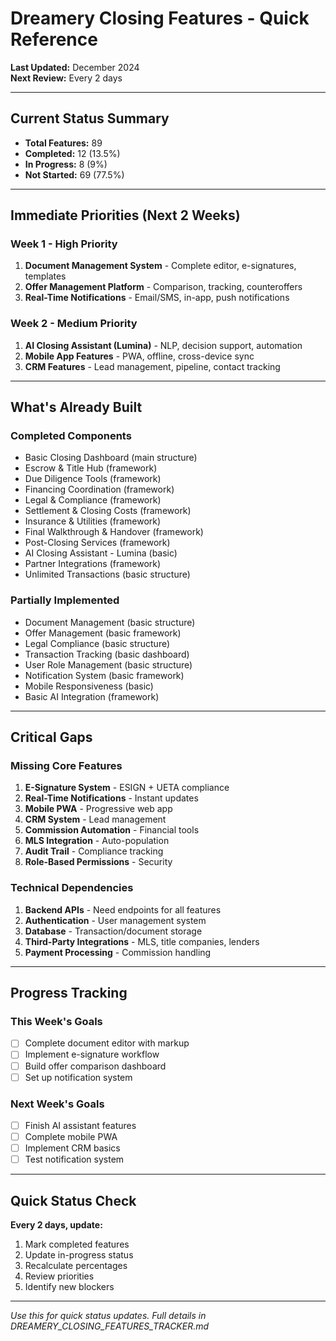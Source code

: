 # Dreamery Closing Features - Quick Reference

**Last Updated:** December 2024  
**Next Review:** Every 2 days  

---

## Current Status Summary

- **Total Features:** 89
- **Completed:** 12 (13.5%)
- **In Progress:** 8 (9%)
- **Not Started:** 69 (77.5%)

---

## Immediate Priorities (Next 2 Weeks)

### Week 1 - High Priority
1. **Document Management System** - Complete editor, e-signatures, templates
2. **Offer Management Platform** - Comparison, tracking, counteroffers
3. **Real-Time Notifications** - Email/SMS, in-app, push notifications

### Week 2 - Medium Priority
1. **AI Closing Assistant (Lumina)** - NLP, decision support, automation
2. **Mobile App Features** - PWA, offline, cross-device sync
3. **CRM Features** - Lead management, pipeline, contact tracking

---

## What's Already Built

### Completed Components
- Basic Closing Dashboard (main structure)
- Escrow & Title Hub (framework)
- Due Diligence Tools (framework)
- Financing Coordination (framework)
- Legal & Compliance (framework)
- Settlement & Closing Costs (framework)
- Insurance & Utilities (framework)
- Final Walkthrough & Handover (framework)
- Post-Closing Services (framework)
- AI Closing Assistant - Lumina (basic)
- Partner Integrations (framework)
- Unlimited Transactions (basic structure)

### Partially Implemented
- Document Management (basic structure)
- Offer Management (basic framework)
- Legal Compliance (basic structure)
- Transaction Tracking (basic dashboard)
- User Role Management (basic structure)
- Notification System (basic framework)
- Mobile Responsiveness (basic)
- Basic AI Integration (framework)

---

## Critical Gaps

### Missing Core Features
1. **E-Signature System** - ESIGN + UETA compliance
2. **Real-Time Notifications** - Instant updates
3. **Mobile PWA** - Progressive web app
4. **CRM System** - Lead management
5. **Commission Automation** - Financial tools
6. **MLS Integration** - Auto-population
7. **Audit Trail** - Compliance tracking
8. **Role-Based Permissions** - Security

### Technical Dependencies
1. **Backend APIs** - Need endpoints for all features
2. **Authentication** - User management system
3. **Database** - Transaction/document storage
4. **Third-Party Integrations** - MLS, title companies, lenders
5. **Payment Processing** - Commission handling

---

## Progress Tracking

### This Week's Goals
- [ ] Complete document editor with markup
- [ ] Implement e-signature workflow
- [ ] Build offer comparison dashboard
- [ ] Set up notification system

### Next Week's Goals
- [ ] Finish AI assistant features
- [ ] Complete mobile PWA
- [ ] Implement CRM basics
- [ ] Test notification system

---

## Quick Status Check

**Every 2 days, update:**
1. Mark completed features
2. Update in-progress status
3. Recalculate percentages
4. Review priorities
5. Identify new blockers

---

*Use this for quick status updates. Full details in DREAMERY_CLOSING_FEATURES_TRACKER.md*
